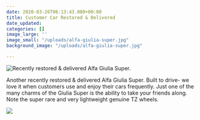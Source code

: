 ```yaml
---
date: 2020-03-26T06:13:43.000+00:00
title: Customer Car Restored & Delivered
date_updated: 
categories: []
image_large: ''
image_small: "/uploads/alfa-giulia-super.jpg"
background_image: "/uploads/alfa-giulia-super.jpg"

---
```

![Recently restored & delivered Alfa Giulia Super.](https://res.cloudinary.com/wesedholm/image/upload/c_scale,q_92,w_1600/v1585875774/CustomerCars/IMG_5012.jpg "Recently restored & delivered Alfa Giulia Super.")

Another recently restored & delivered Alfa Giulia Super. Built to drive- we love it when customers use and enjoy their cars frequently. Just one of the many charms of the Giulia Super is the ability to take your friends along. Note the super rare and very lightweight genuine TZ wheels.

![]({{site.baseurl}}/uploads/alfa-giulia-super.jpg)